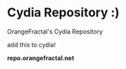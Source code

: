 # Cydia Repository :)
OrangeFractal's Cydia Repository

add this to cydia!

**repo.orangefractal.net**
